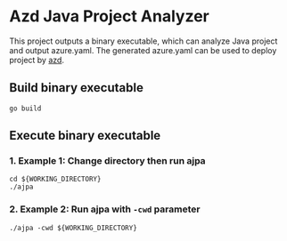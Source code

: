 # Azd Java Project Analyzer

This project outputs a binary executable, which can analyze Java project and output azure.yaml. 
The generated azure.yaml can be used to deploy project by [azd](https://github.com/Azure/azure-dev).

## Build binary executable

```shell
go build
```

## Execute binary executable

### 1. Example 1: Change directory then run ajpa

```shell
cd ${WORKING_DIRECTORY}
./ajpa
```

### 2. Example 2: Run ajpa with `-cwd` parameter

```shell
./ajpa -cwd ${WORKING_DIRECTORY}
```

